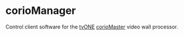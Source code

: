 # corioManager

Control client software for the [tvONE](http://www.tvone.com/) [corioMaster](http://www.tvone.com/coriomaster-video-wall-processor-for-up-to-4-video-walls) video wall processor.

